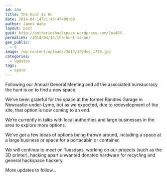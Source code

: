 ```yaml
---
id: 404
title: The Hunt Is On
date: 2014-04-14T21:49:47+00:00
author: James Wade
layout: post
guid: http://potterieshackspace.wordpress.com/?p=404
permalink: /2014/04/14/the-hunt-is-on/
geo_public:
  - 0
image: /wp-content/uploads/2013/10/dsc_1750.jpg
categories:
  - Updates
tags:
  - space
---
```

Following our Annual General Meeting and all the associated bureaucracy the hunt is on to find a new space.

We&#8217;ve been grateful for the space at the former Randles Garage in Newcastle-under-Lyme, but as we expected, due to redevelopment of the site, that option is now coming to an end.

We&#8217;re currently in talks with local authorities and large businesses in the area to explore more options.

We&#8217;ve got a few ideas of options being thrown around, including a space at a large business or space for a portacabin or container.

We will continue to meet on Tuesdays, working on our projects (such as the 3D printer), hacking apart unwanted donated hardware for recycling and general hackspace hackery.

More updates to follow&#8230;